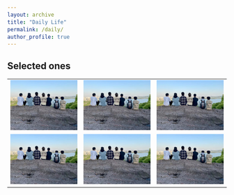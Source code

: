```yaml
---
layout: archive
title: "Daily Life"
permalink: /daily/
author_profile: true
---
```


## Selected ones

<table>
  <tr>
    <td><img src="images/Image-1.png" alt="Image 1"></td>
    <td><img src="images/Image-1.png" alt="Image 2"></td>
    <td><img src="images/Image-1.png" alt="Image 3"></td>
  </tr>
  <tr>
    <td><img src="images/Image-1.png" alt="Image 4"></td>
    <td><img src="images/Image-1.png" alt="Image 5"></td>
    <td><img src="images/Image-1.png" alt="Image 6"></td>
  </tr>
</table>
